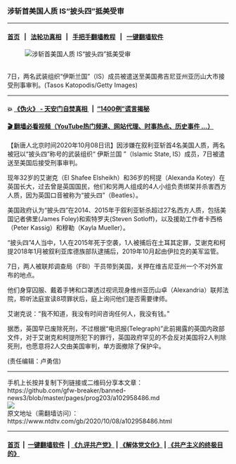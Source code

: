### 涉斩首美国人质 IS“披头四”抵美受审
------------------------

#### [首页](https://github.com/gfw-breaker/banned-news3/blob/master/README.md) &nbsp;&nbsp;|&nbsp;&nbsp; [法轮功真相](https://github.com/begood0513/basic/blob/master/README.md)  &nbsp;&nbsp;|&nbsp;&nbsp; [手把手翻墙教程](https://github.com/gfw-breaker/guides/wiki)  &nbsp;&nbsp;|&nbsp;&nbsp; [一键翻墙软件](https://github.com/gfw-breaker/nogfw/blob/master/README.md)  



<div><div class="featured_image">
 <figure>
  <img alt="涉斩首美国人质 IS“披头四”抵美受审" src="https://i.ntdtv.com/assets/uploads/2020/10/GettyImages-1279048882-800x450.jpg"/>
 </figure><br/>
 <span class="caption">
  7日，两名武装组织“伊斯兰国”（IS）成员被遣送至美国弗吉尼亚州亚历山大市接受刑事审判。(Tasos Katopodis/Getty Images)
 </span>
</div>
</div><hr/>

#### 💥 [《伪火》 - 天安门自焚真相 ](http://158.247.195.190:10000/videos/blog/weihuo.html)&nbsp; |&nbsp; [“1400例”谎言揭秘  ](http://158.247.195.190:10000/videos/blog/jiexi1400.html)

#### [ 🎬  翻墙必看视频（YouTube热门频道、网站代理、时事热点、历史事件 ...）](https://github.com/gfw-breaker/links/blob/master/banned.md)

<div><div class="post_content" itemprop="articleBody">
 <p>
  【新唐人北京时间2020年10月08日讯】因涉嫌在叙利亚斩首4名美国人质，两名被冠以“披头四”称号的武装组织“
  <ok href="https://www.ntdtv.com/gb/伊斯兰国.htm">
   伊斯兰国
  </ok>
  ”（Islamic State, IS）成员，7日被遣送至美国后接受刑事审判。
 </p>
 <p>
  现年32岁的艾谢克（El Shafee Elsheikh）和36岁的柯提（Alexanda Kotey）在英国长大，过去曾是英国国民，他们和另两人组成的4人小组负责绑架并杀害西方人质，因为英国口音被称为“披头四”（Beatles）。
 </p>
 <p>
  美国政府认为“披头四”在2014、2015年于叙利亚斩杀超过27名西方人质，包括美国记者佛里(James Foley)和索特罗夫(Steven Sotloff)，以及援助工作者卡西格（Peter Kassig）和穆勒（Kayla Mueller）。
 </p>
 <p>
  “披头四”4人当中，1人在2015年死于空袭，1人被捕后在土耳其定罪，艾谢克和柯提2018年1月被叙利亚库德族部队逮捕后，2019年10月起由伊拉克的美军监管。
 </p>
 <p>
  7日，两人被联邦调查局（FBI）干员带到美国，关押在维吉尼亚州一个不对外宣布的地点。
 </p>
 <p>
  他们身穿囚服、戴着手铐和口罩透过视讯现身维州亚历山卓（Alexandria）联邦法院，聆听法庭宣读8项罪状后，庭上询问他们是否需要律师。
 </p>
 <p>
  艾谢克说：“我不知道，我没有时间咨询任何人，我没有钱。”
 </p>
 <div class="video_fit_container">
 </div>
 <p>
  据悉，英国早已废除死刑，不过根据“电讯报(Telegraph)”此前揭露的英国内政部文件，对于艾谢克和柯提所犯下的罪行，英国政府罕见的不会反对美国将2人判除死刑，也愿意将2人交由美国审判，单方面撤除了保护伞。
 </p>
 <p>
  (责任编辑：卢勇信)
 </p>
 <div class="single_ad">
 </div>
</div>
</div>
<hr/>
手机上长按并复制下列链接或二维码分享本文章：<br/>
https://github.com/gfw-breaker/banned-news3/blob/master/pages/prog203/a102958486.md <br/>
<a href='https://github.com/gfw-breaker/banned-news3/blob/master/pages/prog203/a102958486.md'><img src='https://github.com/gfw-breaker/banned-news3/blob/master/pages/prog203/a102958486.md.png'/></a> <br/>
原文地址（需翻墙访问）：https://www.ntdtv.com/gb/2020/10/08/a102958486.html


------------------------
#### [首页](https://github.com/gfw-breaker/banned-news3/blob/master/README.md) &nbsp;|&nbsp; [一键翻墙软件](https://github.com/gfw-breaker/nogfw/blob/master/README.md) &nbsp;| [《九评共产党》](https://github.com/gfw-breaker/9ping.md/blob/master/README.md#九评之一评共产党是什么) | [《解体党文化》](https://github.com/gfw-breaker/jtdwh.md/blob/master/README.md) | [《共产主义的终极目的》](https://github.com/gfw-breaker/gczydzjmd.md/blob/master/README.md)


<img src='http://gfw-breaker.win/banned-news3/pages/prog203/a102958486.md' width='0px' height='0px'/>